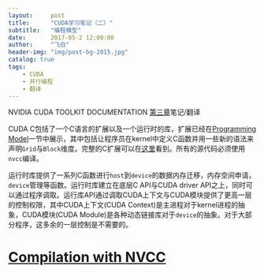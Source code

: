 ```yaml
---
layout:     post
title:      "CUDA学习笔记（二）"
subtitle:   "编程模型"
date:       2017-05-2 12:00:00
author:     "飞白"
header-img: "img/post-bg-2015.jpg"
catalog: true
tags:
    - CUDA
    - 并行编程
    - 翻译
---
```


NVIDIA CUDA TOOLKIT DOCUMENTATION [第三章](http://docs.nvidia.com/cuda/cuda-c-programming-guide/index.html#programming-interface)笔记/翻译

CUDA C包括了一个C语言的扩展以及一个运行时的库，扩展已经在[Programming Model](http://docs.nvidia.com/cuda/cuda-c-programming-guide/index.html#programming-model)一节中展示，其中包括让程序员在kernel中定义C函数并用一些新的语法来声明`Grid`与`Block`维度。完整的C扩展可以在[这里](http://docs.nvidia.com/cuda/cuda-c-programming-guide/index.html#c-language-extensions)看到。所有的源代码必须使用`nvcc`编译。

运行时库提供了一系列C函数进行`host`到`device`的数据内存迁移，内存空间申请，`device`管理等函数。运行时库建立在底层C API与CUDA driver API之上，同时可以通过程序调取。运行库API通过调取CUDA上下文与CUDA模块提供了更高一层的控制权限，其中CUDA上下文(CUDA Context)是主进程对于kernel进程的抽象，CUDA模块(CUDA Module)是各种动态链接库对于`device`的抽象。对于大部分程序，这多余的一层控制是不需要的。

# [Compilation with NVCC](http://docs.nvidia.com/cuda/cuda-c-programming-guide/index.html#compilation-with-nvcc)
